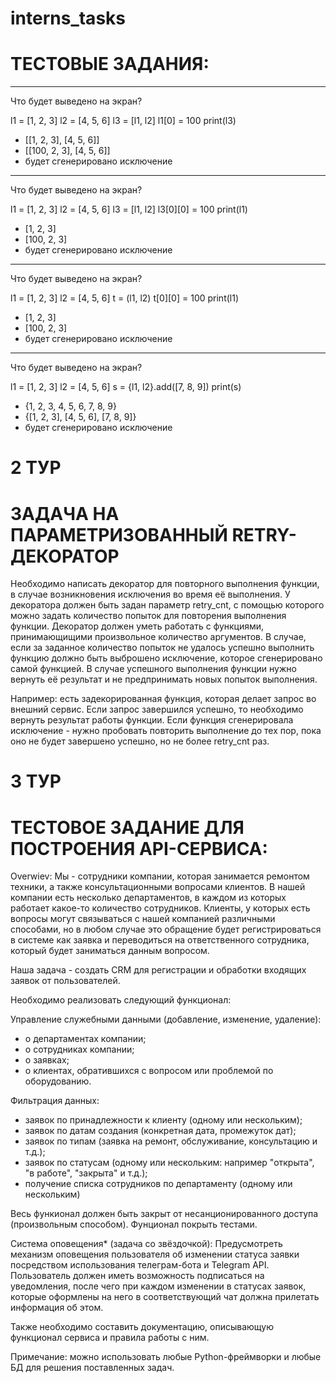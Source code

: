 # interns_tasks

# ТЕСТОВЫЕ ЗАДАНИЯ:
<hr>
Что будет выведено на экран?

l1 = [1, 2, 3]
l2 = [4, 5, 6]
l3 = [l1, l2]
l1[0] = 100
print(l3)

- [[1, 2, 3], [4, 5, 6]]
- [[100, 2, 3], [4, 5, 6]]
- будет сгенерировано исключение

<hr>
Что будет выведено на экран?

l1 = [1, 2, 3]
l2 = [4, 5, 6]
l3 = [l1, l2]
l3[0][0] = 100
print(l1)

- [1, 2, 3]
- [100, 2, 3]
- будет сгенерировано исключение

<hr>
Что будет выведено на экран?

l1 = [1, 2, 3]
l2 = [4, 5, 6]
t = (l1, l2)
t[0][0] = 100
print(l1)

- [1, 2, 3]
- [100, 2, 3]
- будет сгенерировано исключение

<hr>
Что будет выведено на экран?

l1 = [1, 2, 3]
l2 = [4, 5, 6]
s = {l1, l2}.add([7, 8, 9])
print(s)

- {1, 2, 3, 4, 5, 6, 7, 8, 9}
- {[1, 2, 3], [4, 5, 6], [7, 8, 9]}
- будет сгенерировано исключение


# 2 ТУР
# ЗАДАЧА НА ПАРАМЕТРИЗОВАННЫЙ RETRY-ДЕКОРАТОР

Необходимо написать декоратор для повторного выполнения функции, в случае возникновения исключения во время её 
выполнения. У декоратора должен быть задан параметр retry_cnt, с помощью которого можно задать количество попыток для 
повторения выполнения функции. Декоратор должен уметь работать с функциями, принимающищими произвольное количество 
аргументов. В случае, если за заданное количество попыток не удалось успешно выполнить функцию должно быть выброшено 
исключение, которое сгенерировано самой функцией. В случае успешного выполнения функции нужно вернуть её результат и не 
предпринимать новых попыток выполнения.

Например: есть задекорированная функция, которая делает запрос во внешний сервис. Если запрос завершился успешно, 
то необходимо вернуть результат работы функции. Если функция сгенерировала исключение - нужно пробовать повторить 
выполнение до тех пор, пока оно не будет завершено успешно, но не более retry_cnt раз.

# 3 ТУР
# ТЕСТОВОЕ ЗАДАНИЕ ДЛЯ ПОСТРОЕНИЯ API-СЕРВИСА:

Overwiev:
Мы - сотрудники компании, которая занимается ремонтом техники, а также консультационными вопросами клиентов. В нашей
компании есть несколько департаментов, в каждом из которых работает какое-то количество сотрудников. Клиенты, у которых
есть вопросы могут связываться с нашей компанией различными способами, но в любом случае это обращение будет
регистрироваться в системе как заявка и переводиться на ответственного сотрудника, который будет заниматься 
данным вопросом.

Наша задача - создать CRM для регистрации и обработки входящих заявок от пользователей.

Необходимо реализовать следующий функционал:

Управление служебными данными (добавление, изменение, удаление):
- о департаментах компании;
- о сотрудниках компании;
- о заявках;
- о клиентах, обратившихся с вопросом или проблемой по оборудованию.

Фильтрация данных:
- заявок по принадлежности к клиенту (одному или нескольким);
- заявок по датам создания (конкретная дата, промежуток дат);
- заявок по типам (заявка на ремонт, обслуживание, консультацию и т.д.);
- заявок по статусам (одному или нескольким: например "открыта", "в работе", "закрыта" и т.д.);
- получение списка сотрудников по департаменту (одному или нескольким)

Весь функионал должен быть закрыт от несанционированного доступа (произвольным способом).
Фунционал покрыть тестами.

Система оповещения* (задача со звёздочкой):
Предусмотреть механизм оповещения пользователя об изменении статуса заявки посредством использования телеграм-бота и 
Telegram API. Пользователь должен иметь возможность подписаться на уведомления, после чего при каждом изменении в 
статусах заявок, которые оформлены на него в соответствующий чат должна прилетать информация об этом.

Также необходимо составить документацию, описывающую функционал сервиса и правила работы с ним.

Примечание: можно использовать любые Python-фреймворки и любые БД для решения поставленных задач.
